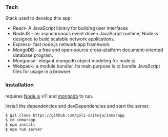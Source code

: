 ### Tech

Stack used to develop this app:

* React- A JavaScript library for building user interfaces
* NodeJS - an asynchronous event driven JavaScript runtime, Node is designed to build scalable network applications.
* Express- fast node.js network app framework
* MongoDB - a free and open-source cross-platform document-oriented database program.
* Mongoose- elegant mongodb object modeling for node.js
* Webpack- a module bundler. Its main purpose is to bundle JavaScript files for usage in a browser

### Installation

requires [Node.js](https://nodejs.org/) v11 and [mongodb](https://www.mongodb.com/download-center) to run.

Install the dependencies and devDependencies and start the server.

```sh
$ git clone https://github.com/goli-saiteja/inmarapp
$ cd inmarapp
$ npm install
$ npm run server
```
